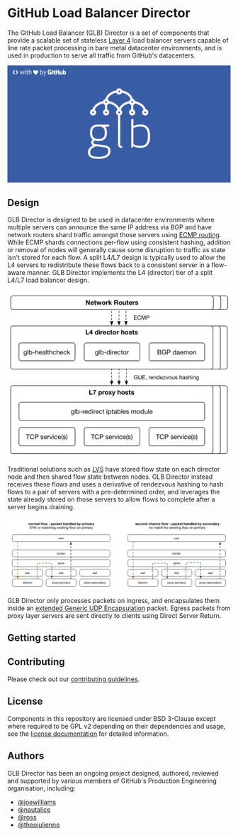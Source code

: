 # GitHub Load Balancer Director

The GitHub Load Balancer (GLB) Director is a set of components that provide a scalable set of stateless [Layer 4](https://en.wikipedia.org/wiki/Transport_layer) load balancer servers capable of line rate packet processing in bare metal datacenter environments, and is used in production to serve all traffic from GitHub's datacenters.

![GLB Logo](./docs/images/glb-logo-dark.png)

## Design

GLB Director is designed to be used in datacenter environments where multiple servers can announce the same IP address via BGP and have network routers shard traffic amongst those servers using [ECMP routing](https://en.wikipedia.org/wiki/Equal-cost_multi-path_routing). While ECMP shards connections per-flow using consistent hashing, addition or removal of nodes will generally cause some disruption to traffic as state isn't stored for each flow. A split L4/L7 design is typically used to allow the L4 servers to redistribute these flows back to a consistent server in a flow-aware manner. GLB Director implements the L4 (director) tier of a split L4/L7 load balancer design.

![L4/L7 load balancer design](./docs/images/glb-component-overview.png)

Traditional solutions such as [LVS](https://en.wikipedia.org/wiki/Linux_Virtual_Server) have stored flow state on each director node and then shared flow state between nodes. GLB Director instead receives these flows and uses a derivative of rendezvous hashing to hash flows to a pair of servers with a pre-determined order, and leverages the state already stored on those servers to allow flows to complete after a server begins draining.

![GLB "second chance" packet flow](./docs/images/second-chance-nolegend.png)

GLB Director only processes packets on ingress, and encapsulates them inside an [extended Generic UDP Encapsulation](./docs/development/gue-header.md) packet. Egress packets from proxy layer servers are sent directly to clients using Direct Server Return.

## Getting started

## Contributing

Please check out our [contributing guidelines](CONTRIBUTING.md).

## License

Components in this repository are licensed under BSD 3-Clause except where required to be GPL v2 depending on their dependencies and usage, see the [license documentation](./LICENSE.md) for detailed information.

## Authors

GLB Director has been an ongoing project designed, authored, reviewed and supported by various members of GitHub's Production Engineering organisation, including:

- [@joewilliams](https://github.com/joewilliams)
- [@nautalice](https://github.com/nautalice)
- [@ross](https://github.com/ross)
- [@theojulienne](https://github.com/theojulienne)
